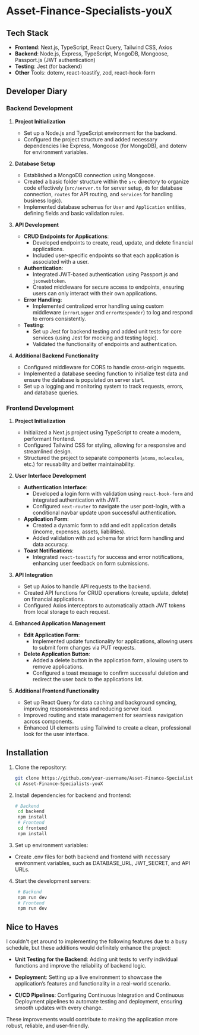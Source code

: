 # Asset-Finance-Specialists-youX

## Tech Stack

- **Frontend**: Next.js, TypeScript, React Query, Tailwind CSS, Axios
- **Backend**: Node.js, Express, TypeScript, MongoDB, Mongoose, Passport.js (JWT authentication)
- **Testing**: Jest (for backend)
- **Other** Tools: dotenv, react-toastify, zod, react-hook-form

## Developer Diary

### Backend Development

1. **Project Initialization**

   - Set up a Node.js and TypeScript environment for the backend.
   - Configured the project structure and added necessary dependencies like Express, Mongoose (for MongoDB), and dotenv for environment variables.

2. **Database Setup**

   - Established a MongoDB connection using Mongoose.
   - Created a basic folder structure within the `src` directory to organize code effectively (`src/server.ts` for server setup, `db` for database connection, `routes` for API routing, and `services` for handling business logic).
   - Implemented database schemas for `User` and `Application` entities, defining fields and basic validation rules.

3. **API Development**

   - **CRUD Endpoints for Applications**:
     - Developed endpoints to create, read, update, and delete financial applications.
     - Included user-specific endpoints so that each application is associated with a user.
   - **Authentication**:
     - Integrated JWT-based authentication using Passport.js and `jsonwebtoken`.
     - Created middleware for secure access to endpoints, ensuring users can only interact with their own applications.
   - **Error Handling**:
     - Implemented centralized error handling using custom middleware (`errorLogger` and `errorResponder`) to log and respond to errors consistently.
   - **Testing**:
     - Set up Jest for backend testing and added unit tests for core services (using Jest for mocking and testing logic).
     - Validated the functionality of endpoints and authentication.

4. **Additional Backend Functionality**
   - Configured middleware for CORS to handle cross-origin requests.
   - Implemented a database seeding function to initialize test data and ensure the database is populated on server start.
   - Set up a logging and monitoring system to track requests, errors, and database queries.

### Frontend Development

1. **Project Initialization**

   - Initialized a Next.js project using TypeScript to create a modern, performant frontend.
   - Configured Tailwind CSS for styling, allowing for a responsive and streamlined design.
   - Structured the project to separate components (`atoms`, `molecules`, etc.) for reusability and better maintainability.

2. **User Interface Development**

   - **Authentication Interface**:
     - Developed a login form with validation using `react-hook-form` and integrated authentication with JWT.
     - Configured `next-router` to navigate the user post-login, with a conditional navbar update upon successful authentication.
   - **Application Form**:
     - Created a dynamic form to add and edit application details (income, expenses, assets, liabilities).
     - Added validation with `zod` schema for strict form handling and data accuracy.
   - **Toast Notifications**:
     - Integrated `react-toastify` for success and error notifications, enhancing user feedback on form submissions.

3. **API Integration**

   - Set up Axios to handle API requests to the backend.
   - Created API functions for CRUD operations (create, update, delete) on financial applications.
   - Configured Axios interceptors to automatically attach JWT tokens from local storage to each request.

4. **Enhanced Application Management**

   - **Edit Application Form**:
     - Implemented update functionality for applications, allowing users to submit form changes via PUT requests.
   - **Delete Application Button**:
     - Added a delete button in the application form, allowing users to remove applications.
     - Configured a toast message to confirm successful deletion and redirect the user back to the applications list.

5. **Additional Frontend Functionality**
   - Set up React Query for data caching and background syncing, improving responsiveness and reducing server load.
   - Improved routing and state management for seamless navigation across components.
   - Enhanced UI elements using Tailwind to create a clean, professional look for the user interface.

## Installation

1. Clone the repository:

   ```bash
   git clone https://github.com/your-username/Asset-Finance-Specialists-youX.git
   cd Asset-Finance-Specialists-youX

   ```

2. Install dependencies for backend and frontend:

   ```bash
   # Backend
    cd backend
    npm install
    # Frontend
    cd frontend
    npm install
   ```

3. Set up environment variables:

- Create .env files for both backend and frontend with necessary environment variables, such as DATABASE_URL, JWT_SECRET, and API URLs.

4. Start the development servers:

   ```bash
    # Backend
    npm run dev
    # Frontend
    npm run dev
   ```

## Nice to Haves

I couldn't get around to implementing the following features due to a busy schedule, but these additions would definitely enhance the project:

- **Unit Testing for the Backend**: Adding unit tests to verify individual functions and improve the reliability of backend logic.

- **Deployment**: Setting up a live environment to showcase the application’s features and functionality in a real-world scenario.

- **CI/CD Pipelines**: Configuring Continuous Integration and Continuous Deployment pipelines to automate testing and deployment, ensuring smooth updates with every change.

These improvements would contribute to making the application more robust, reliable, and user-friendly.
